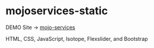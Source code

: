 # mojoservices-static

DEMO Site ->  [mojo-services](https://thegoodartisan.com/demo/mojo-services/home/)

HTML, CSS, JavaScript, Isotope, Flexslider, and Bootstrap
